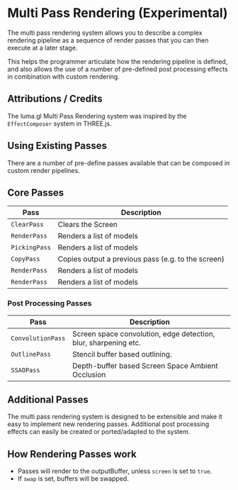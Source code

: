 # Multi Pass Rendering (Experimental)

The multi pass rendering system allows you to describe a complex rendering pipeline as a sequence of render passes that you can then execute at a later stage.

This helps the programmer articulate how the rendering pipeline is defined, and also allows the use of a number of pre-defined post processing effects in combination with custom rendering.


## Attributions / Credits

The luma.gl Multi Pass Rendering system was inspired by the `EffectComposer` system in THREE.js.


## Using Existing Passes

There are a number of pre-define passes available that can be composed in custom render pipelines.


## Core Passes

| Pass               | Description              |
| ---                | ---                      |
| `ClearPass`        | Clears the Screen        |
| `RenderPass`       | Renders a list of models |
| `PickingPass`       | Renders a list of models |
| `CopyPass`         | Copies output a previous pass (e.g. to the screen) |
| `RenderPass`       | Renders a list of models |
| `RenderPass`       | Renders a list of models |


### Post Processing Passes

| Pass               | Description                     |
| ---                | ---                             |
| `ConvolutionPass`  | Screen space convolution, edge detection, blur, sharpening etc. |
| `OutlinePass`      | Stencil buffer based outlining. |
| `SSAOPass`         | Depth-buffer based Screen Space Ambient Occlusion |


## Additional Passes

The multi pass rendering system is designed to be extensible and make it easy to implement new rendering passes. Additional post processing effects can easily be created or ported/adapted to the system.


## How Rendering Passes work

* Passes will render to the outputBuffer, unless `screen` is set to `true`.
* If `swap` is set, buffers will be swapped.
